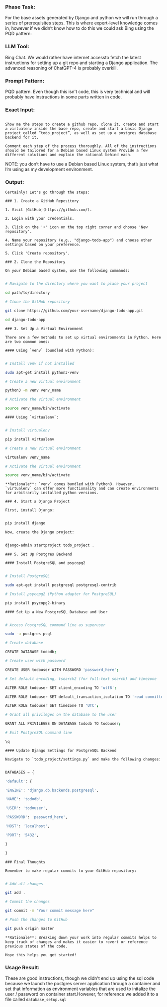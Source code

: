 ### Phase Task:

For the base assets generated by Django and python we will run through a series of prerequisites steps. This is where expert-level knowledge comes in, however if we didn’t know how to do this we could ask Bing using the PQD pattern:

### LLM Tool:

Bing Chat. We would rather have internet accessto fetch the latest instructions for setting up a git repo and starting a Django application. The advanced reasoning of ChatGPT-4 is probably overkill.

### Prompt Pattern:

PQD pattern. Even though this isn't code, this is very technical and will probably have instructions in some parts written in code.

### Exact Input:

```You are an expert python programmer and are teaching a tutorial on python. You are working on a Django web application with a Postgres backend, as well as git and virtualenv.

Show me the steps to create a github repo, clone it, create and start a virtualenv inside the base repo, create and start a basic Django project called “todo_project”, as well as set up a postgres database backend for it.

Comment each step of the process thoroughly. All of the instructions should be tailored for a Debian based Linux system Provide a few different solutions and explain the rational behind each.
```

NOTE: you don’t have to use a Debian based Linux system, that’s just what I’m using as my development environment.

### Output:

```
Certainly! Let's go through the steps:

### 1. Create a GitHub Repository

1. Visit [GitHub](https://github.com/).

2. Login with your credentials.

3. Click on the '+' icon on the top right corner and choose 'New repository'.

4. Name your repository (e.g., "django-todo-app") and choose other settings based on your preference.

5. Click 'Create repository'.

### 2. Clone the Repository

On your Debian based system, use the following commands:
```

```bash

# Navigate to the directory where you want to place your project

cd path/to/directory

# Clone the GitHub repository

git clone https://github.com/your-username/django-todo-app.git

cd django-todo-app

```

```
### 3. Set Up a Virtual Environment

There are a few methods to set up virtual environments in Python. Here are two common ones:

#### Using `venv` (bundled with Python):
```


```bash

# Install venv if not installed

sudo apt-get install python3-venv

# Create a new virtual environment

python3 -m venv venv_name

# Activate the virtual environment

source venv_name/bin/activate

```

```
#### Using `virtualenv`:
```


```bash

# Install virtualenv

pip install virtualenv

# Create a new virtual environment

virtualenv venv_name

# Activate the virtual environment

source venv_name/bin/activate

```

```
**Rationale**: `venv` comes bundled with Python3. However, `virtualenv` can offer more functionality and can create environments for arbitrarily installed python versions.

### 4. Start a Django Project

First, install Django:
```

```bash

pip install django

```

```
Now, create the Django project:
```

```bash

django-admin startproject todo_project .

```

```
### 5. Set Up Postgres Backend

#### Install PostgreSQL and psycopg2
```

```bash

# Install PostgreSQL

sudo apt-get install postgresql postgresql-contrib

# Install psycopg2 (Python adapter for PostgreSQL)

pip install psycopg2-binary

```

```
#### Set Up a New PostgreSQL Database and User
```

```bash

# Access PostgreSQL command line as superuser

sudo -u postgres psql

# Create database

CREATE DATABASE tododb;

# Create user with password

CREATE USER todouser WITH PASSWORD 'password_here';

# Set default encoding, tsearch2 (for full-text search) and timezone

ALTER ROLE todouser SET client_encoding TO 'utf8';

ALTER ROLE todouser SET default_transaction_isolation TO 'read committed';

ALTER ROLE todouser SET timezone TO 'UTC';

# Grant all privileges on the database to the user

GRANT ALL PRIVILEGES ON DATABASE tododb TO todouser;

# Exit PostgreSQL command line

\q

```

```
#### Update Django Settings for PostgreSQL Backend

Navigate to `todo_project/settings.py` and make the following changes:
```

```python

DATABASES = {

'default': {

'ENGINE': 'django.db.backends.postgresql',

'NAME': 'tododb',

'USER': 'todouser',

'PASSWORD': 'password_here',

'HOST': 'localhost',

'PORT': '5432',

}

}

```

```
### Final Thoughts

Remember to make regular commits to your GitHub repository:
```

```bash

# Add all changes

git add .

# Commit the changes

git commit -m "Your commit message here"

# Push the changes to GitHub

git push origin master

```

```
**Rationale**: Breaking down your work into regular commits helps to keep track of changes and makes it easier to revert or reference previous states of the code.

Hope this helps you get started!
```

### Usage Result:

These are good instructions, though we didn't end up using the sql code because we launch the postgres server application through a container and set that information as environment variables that are used to initalize the user / password on container start.However, for reference we added it to a file called `database_setup.sql` 